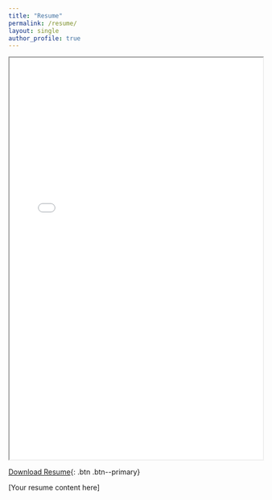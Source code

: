 ```yaml
---
title: "Resume"
permalink: /resume/
layout: single
author_profile: true
---
```


<iframe src="/assets/files/Resume_Shailesh.pdf" width="100%" height="800px">
  This browser does not support PDFs. Please download the PDF to view it: 
  <a href="/assets/files/Resume_Shailesh.pdf">Download PDF</a>
</iframe>

[Download Resume](/assets/files/Resume_Shailesh.pdf){: .btn .btn--primary}

[Your resume content here] 